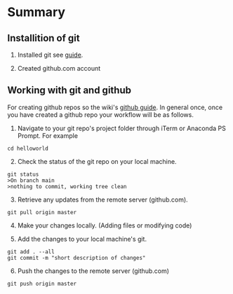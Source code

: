 # Summary 

## Installition of git

1. Installed git see [guide](https://github.com/seidelj/python-course/wiki/Github-Guide).

2. Created github.com account

## Working with git and github

For creating github repos so the wiki's [github guide](https://github.com/seidelj/python-course/wiki/Github-Guide).  In general once, once you have created a github repo
your workflow will be as follows.

1. Navigate to your git repo's project folder through iTerm or Anaconda PS Prompt. For example

```
cd helloworld
```

2. Check the status of the git repo on your local machine. 

```
git status
>On branch main
>nothing to commit, working tree clean
```

3. Retrieve any updates from the remote server (github.com).
```
git pull origin master
```

4. Make your changes locally.  (Adding files or modifying code)

5. Add the changes to your local machine's git.

```
git add . --all
git commit -m "short description of changes"
```

6. Push the changes to the remote server (github.com)
```
git push origin master
```
